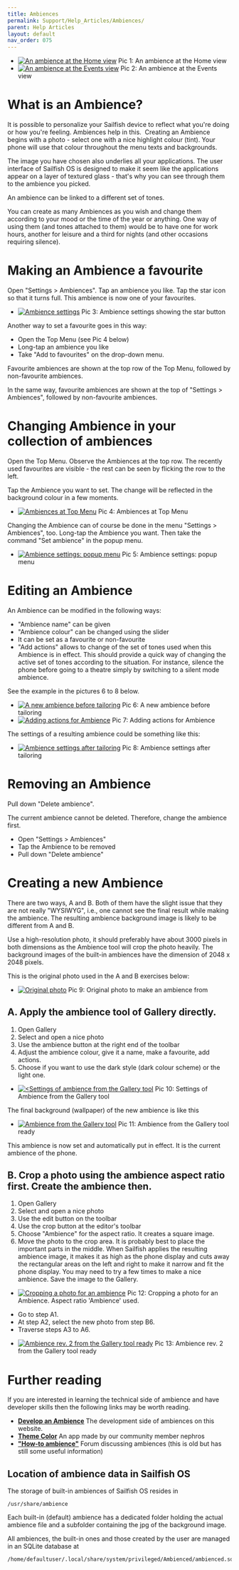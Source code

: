 ```yaml
---
title: Ambiences
permalink: Support/Help_Articles/Ambiences/
parent: Help Articles
layout: default
nav_order: 075
---
```


<div class="flex-images" markdown="1">

* <a href="Amb_background_at_home_view.png"><img src="Amb_background_at_home_view.png" alt="An ambience at the Home view"></a>
  <span class="md_figcaption">
    Pic 1: An ambience at the Home view
  </span>
* <a href="Amb_affecting_events_view.png"><img src="Amb_affecting_events_view.png" alt="An ambience at the Events view"></a>
  <span class="md_figcaption">
    Pic 2: An ambience at the Events view
  </span>
</div>



# What is an Ambience?

It is possible to personalize your Sailfish device to reflect what you're doing or how you're feeling.
Ambiences help in this.  Creating an Ambience begins with a photo - select one with a nice highlight colour (tint). Your phone will use that colour throughout the menu texts and backgrounds.

The image you have chosen also underlies all your applications. The user interface of Sailfish OS is designed to make it seem like the applications appear on a layer of textured glass - that's why you can see through them to the ambience you picked.

An ambience can be linked to a different set of tones.

You can create as many Ambiences as you wish and change them according to your mood or the time of the year or anything. One way of using them (and tones attached to them) would be to have one for work hours, another for leisure and a third for nights (and other occasions requiring silence).

# Making an Ambience a favourite

Open "Settings > Ambiences". Tap an ambience you like. Tap the star icon so that it turns full. This ambience is now one of your favourites.

<div class="flex-images" markdown="1">

* <a href="Amb_settings_of_an_amb.png" class="narrow-image"><img src="Amb_settings_of_an_amb.png" alt="Ambience settings"></a>
  <span class="md_figcaption">
    Pic 3: Ambience settings showing the star button
  </span>
</div>


Another way to set a favourite goes in this way:

* Open the Top Menu (see Pic 4 below)
* Long-tap an ambience you like
* Take "Add to favourites" on the drop-down menu.

Favourite ambiences are shown at the top row of the Top Menu, followed by non-favourite ambiences.

In the same way, favourite ambiences are shown at the top of "Settings > Ambiences", followed by non-favourite ambiences.

# Changing Ambience in your collection of ambiences

Open the Top Menu. Observe the Ambiences at the top row. The recently used favourites are visible - the rest can be seen by flicking the row to the left.

Tap the Ambience you want to set. The change will be reflected in the background colour in a few moments.

<div class="flex-images" markdown="1">

* <a href="Amb_top_menu_with_amb.png" class="narrow-image"><img src="Amb_top_menu_with_amb.png" alt="Ambiences at Top Menu"></a>
  <span class="md_figcaption">
    Pic 4: Ambiences at Top Menu
  </span>
</div>

Changing the Ambience can of course be done in the menu "Settings > Ambiences", too. Long-tap the Ambience you want. Then take the command "Set ambience" in the popup menu.

<div class="flex-images" markdown="1">

* <a href="Amb_settings_popup_menu.png" class="narrow-image"><img src="Amb_settings_popup_menu.png" alt="Ambience settings: popup menu"></a>
  <span class="md_figcaption">
    Pic 5: Ambience settings: popup menu
  </span>
</div>


# Editing an Ambience

An Ambience can be modified in the following ways:

* "Ambience name" can be given
* "Ambience colour" can be changed using the slider
* It can be set as a favourite or non-favourite
* "Add actions" allows to change of the set of tones used when this Ambience is in effect. This should provide a quick way of changing the active set of tones according to the situation. For instance, silence the phone before going to a theatre simply by switching to a silent mode ambience.

See the example in the pictures 6 to 8 below.

<div class="flex-images" markdown="1">

* <a href="Amb_settings_before.png"><img src="Amb_settings_before.png" alt="A new ambience before tailoring"></a>
  <span class="md_figcaption">
    Pic 6: A new ambience before tailoring
  </span>
* <a href="Amb_adding_actions.png"><img src="Amb_adding_actions.png" alt="Adding actions for Ambience"></a>
  <span class="md_figcaption">
    Pic 7: Adding actions for Ambience
  </span>
</div>

The settings of a resulting ambience could be something like this:

<div class="flex-images" markdown="1">

* <a href="Amb_settings_after.png" class="narrow-image"><img src="Amb_settings_after.png" alt="Ambience settings after tailoring"></a>
  <span class="md_figcaption">
    Pic 8: Ambience settings after tailoring
  </span>
</div>


# Removing an Ambience

Pull down "Delete ambience".

The current ambience cannot be deleted. Therefore, change the ambience first.

* Open "Settings > Ambiences"
* Tap the Ambience to be removed
* Pull down "Delete ambience"

# Creating a new Ambience

There are two ways, A and B. Both of them have the slight issue that they are not really "WYSIWYG", i.e., one cannot see the final result while making the ambience. The resulting ambience background image is likely to be different from A and B.

Use a high-resolution photo, it should preferably have about 3000 pixels in both dimensions as the Ambience tool will crop the photo heavily. The background images of the built-in ambiences have the dimension of 2048 x 2048 pixels.

This is the original photo used in the A and B exercises below:

<div class="flex-images" markdown="1">

* <a href="Amb_photo_original.png" class="narrow-image"><img src="Amb_photo_original.png" alt="Original photo"></a>
  <span class="md_figcaption">
    Pic 9: Original photo to make an ambience from
  </span>
</div>


## A. Apply the ambience tool of Gallery directly.

1.  Open Gallery
2.  Select and open a nice photo
3.  Use the ambience button at the right end of the toolbar
4.  Adjust the ambience colour, give it a name, make a favourite, add actions.
5.  Choose if you want to use the dark style (dark colour scheme) or the light one.

<div class="flex-images" markdown="1">

* <a href="Amb_A_created_with_gallery_tool.png" class="narrow-image"><img src="Amb_A_created_with_gallery_tool.png" alt="<Settings of ambience from the Gallery tool"></a>
  <span class="md_figcaption">
    Pic 10: Settings of Ambience from the Gallery tool
  </span>
</div>
     
      
The final background (wallpaper) of the new ambience is like this

<div class="flex-images" markdown="1">

* <a href="Amb_A_result.png" class="narrow-image"><img src="Amb_A_result.png" alt="Ambience from the Gallery tool"></a>
  <span class="md_figcaption">
    Pic 11: Ambience from the Gallery tool ready
  </span>
</div>
      

This ambience is now set and automatically put in effect. It is the current ambience of the phone.

## B. Crop a photo using the ambience aspect ratio first. Create the ambience then.

1.  Open Gallery
2.  Select and open a nice photo
3.  Use the edit button on the toolbar
4.  Use the crop button at the editor's toolbar
5.  Choose "Ambience" for the aspect ratio. It creates a square image.
6.  Move the photo to the crop area. It is probably best to place the important parts in the middle. When Sailfish applies the resulting ambience image, it makes it as high as the phone display and cuts away the rectangular areas on the left and right to make it narrow and fit the phone display. You may need to try a few times to make a nice ambience. Save the image to the Gallery.

<div class="flex-images" markdown="1">

* <a href="Amb_B_set_photo_to_crop_area.png" class="narrow-image"><img src="Amb_B_set_photo_to_crop_area.png" alt="Cropping a photo for an ambience"></a>
  <span class="md_figcaption">
    Pic 12: Cropping a photo for an Ambience. Aspect ratio 'Ambience' used.
  </span>
</div>
    

* Go to step A1. 
* At step A2, select the new photo from step B6.
* Traverse steps A3 to A6.

<div class="flex-images" markdown="1">

* <a href="Amb_B_result.png" class="narrow-image"><img src="Amb_B_result.png" alt="Ambience rev. 2 from the Gallery tool ready"></a>
  <span class="md_figcaption">
    Pic 13: Ambience rev. 2 from the Gallery tool ready
  </span>
</div>


# Further reading

If you are interested in learning the technical side of ambience and have developer skills then the following links may be worth reading.

* **[Develop an Ambience](/Develop/Ambience/)** The development side of ambiences on this website.
* **[Theme Color](https://openrepos.net/content/nephros/theme-color)** An app made by our community member nephros
* **["How-to ambience"](https://together.jolla.com/question/16673/howto-ambiences/)** Forum discussing ambiences (this is old but has still some useful information)

## Location of ambience data in Sailfish OS

The storage of built-in ambiences of Sailfish OS resides in
```
/usr/share/ambience
```

Each built-in (default) ambience has a dedicated folder holding the actual ambience file and a subfolder containing the jpg of the background image.

All ambiences, the built-in ones and those created by the user are managed in an SQLite database at

```
/home/defaultuser/.local/share/system/privileged/Ambienced/ambienced.sqlite
```



